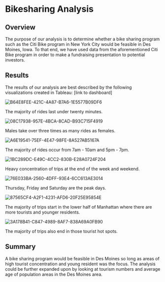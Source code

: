 # Bikesharing Analysis

## Overview
The purpose of our analysis is to determine whether a bike sharing program such as the Citi Bike program in New York City would be feasible in Des Moines, Iowa. To that end, we have used data from the aforementioned Citi Bike program in order to make a fundraising presentation to potential investors.

## Results
The results of our analysis are best described by the following visualizations created in Tableau: [link to dashboard] [
](https://public.tableau.com/app/profile/barry.bingham/viz/NYC_Citibike_Challenge_16549579381150/TopStartingLocations?publish=yes)

![B64E8FEE-421C-4A87-B7A6-1E5577B09DF6](https://user-images.githubusercontent.com/101157423/173234290-c0adbf28-b3bb-4072-9399-ecd210c041a3.jpeg)

The majority of rides last under twenty minutes.

![08C17938-957E-4BCA-8CAD-B93C715F4919](https://user-images.githubusercontent.com/101157423/173234372-11f0a931-972c-41c4-a1d7-9380b7031ba6.jpeg)

Males take over three times as many rides as females.

![A6E19541-75EF-4E47-98FE-8A527AB5167A](https://user-images.githubusercontent.com/101157423/173234424-5397c661-edd6-47df-92c6-8bc30c60ea40.jpeg)

The majority of rides occur from 7am - 10am and 5pm - 7pm.

![1BC289DC-E49C-4CC2-830B-E28A0724F204](https://user-images.githubusercontent.com/101157423/173234502-6e769015-9bed-417a-b162-6712ddd29d2a.jpeg)

Heavy concentration of trips at the end of the week and weekend.

![76E033BA-2560-4DFF-93E4-6CC613AE3014](https://user-images.githubusercontent.com/101157423/173234557-ebe8753b-5e3e-4b95-9ce0-71948f18d82c.jpeg)

Thursday, Friday and Saturday are the peak days.

![87565CF4-A2F1-4231-AFD6-20F25E95854E](https://user-images.githubusercontent.com/101157423/173234571-f91245d1-9952-471a-afaf-d3a8ac6e54e8.jpeg)

The majority of trips start in the lower half of Manhattan where there are more tourists and younger residents.

![3A178B41-C847-4989-8AF7-838A69A0FB90](https://user-images.githubusercontent.com/101157423/173234606-b5abc9e1-0943-4637-9c51-9ea8f2d89768.jpeg)

The majority of trips also end in those tourist hot spots.

## Summary

A bike sharing program would be feasible in Des Moines so long as areas of high tourist concentration and young resident was the focus. The analysis could be further expanded upon by looking at tourism numbers and average age of population areas in the Des Moines area.
